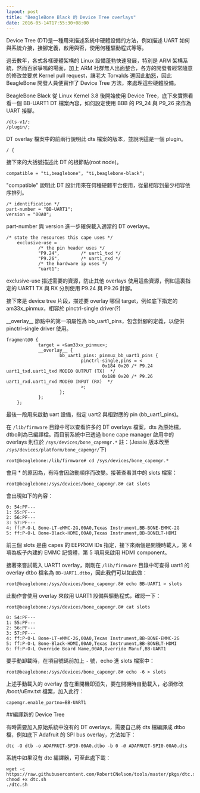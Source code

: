 ```yaml
---
layout: post
title: "BeagleBone Black 的 Device Tree overlays"
date: 2016-05-14T17:55:30+08:00
---
```


Device Tree (DT)是一種用來描述系統中硬體設備的方法，例如描述 UART 如何與系統介接，接腳定義，啟用與否，使用何種驅動程式等等。

過去數年，各式各樣硬體架構的 Linux 設備蓬勃快速發展，特別是 ARM 架構系統，然而百家爭鳴的場面，加上 ARM 社群無人出面整合，各方的開發者經常隨意的修改並要求 Kernel pull request，讓老大 Torvalds 還因此[動怒](http://article.gmane.org/gmane.linux.ports.arm.omap/55060)，因此 BeagleBone 開發人員便實作了 Device Tree 方法，來處理這些硬體設備。

BeagleBone Black 從 Linux Kernel 3.8 後開始使用 Device Tree，底下來實際看看一個 BB-UART1 DT 檔案內容，如何設定使用 BBB 的 P9\_24 與 P9\_26 來作為 UART 接腳。

	/dts-v1/;
	/plugin/;
	
DT overlay 檔案中的前兩行說明此 dts 檔案的版本，並說明這是一個 plugin。

	/ {
	
接下來的大括號描述此 DT 的根節點(root node)。

	compatible = "ti,beaglebone", "ti,beaglebone-black";
	
"compatible" 說明此 DT 設計用來在何種硬體平台使用，從最相容到最少相容依序排列。

	/* identification */
	part-number = "BB-UART1";
	version = "00A0"; 
	
part-number 與 version 進一步確保載入適當的 DT overlays。

	/* state the resources this cape uses */
        exclusive-use =
                /* the pin header uses */
                "P9.24",        /* uart1_txd */
                "P9.26",        /* uart1_rxd */
                /* the hardware ip uses */
                "uart1";
                
exclusive-use 描述需要的資源，防止其他 overlays 使用這些資源，例如這裏指定的 UART1 TX 與 RX 分別使用 P9.24 與 P9.26 針腳。

接下來是 device tree 片段，描述要 overlay 哪個 target，例如底下指定的 am33x_pinmux，相容於 pinctrl-single driver(?)

\_\_overlay\_\_ 節點中的第一項屬性為 bb\_uart1\_pins，包含針腳的定義，以便供 pinctrl-single driver 使用。

	fragment@0 {
                target = <&am33xx_pinmux>;
                __overlay__ {
                        bb_uart1_pins: pinmux_bb_uart1_pins {
                                pinctrl-single,pins = <
                                        0x184 0x20 /* P9.24 uart1_txd.uart1_txd MODE0 OUTPUT (TX)  */
                                        0x180 0x20 /* P9.26 uart1_rxd.uart1_rxd MODE0 INPUT (RX)  */
                                >;
                        };
                };
        };

最後一段用來啟動 uart 設備，指定 uart2 與相對應的 pin (bb\_uart1\_pins)。

在 `/lib/firmware` 目錄中可以查看許多的 DT overlays 檔案，dts 為原始檔，dtbo則為已編譯檔。而目前系統中已透過 bone cape manager 啟用中的 overlays 則位於 `/sys/devices/bone_capemgr.*` 註：(Jessie 版本改至 `/sys/devices/platform/bone_capemgr/`下)

	root@beaglebone:/lib/firmware# cd /sys/devices/bone_capemgr.*
	
會用 * 的原因為，有時會因啟動順序而改變。接著查看其中的 slots 檔案：  

	root@beaglebone:/sys/devices/bone_capemgr.8# cat slots
	
會出現如下的內容：

	0: 54:PF--- 
	1: 55:PF--- 
	2: 56:PF--- 
	3: 57:PF--- 
	4: ff:P-O-L Bone-LT-eMMC-2G,00A0,Texas Instrument,BB-BONE-EMMC-2G
	5: ff:P-O-L Bone-Black-HDMI,00A0,Texas Instrument,BB-BONELT-HDMI

前三個 slots 是由 capes 的 EEPROM IDs 指定，接下來兩個是開機時載入，第 4 項為板子內建的 EMMC 記憶體，第 5 項用來啟用 HDMI component。

接著來嘗試載入 UART1 overlay，剛剛在 `/lib/firmware` 目錄中可查得 uart1 的 overlay dtbo 檔名為 `BB-UART1.dtbo`，因此我們可以如此做：

	root@beaglebone:/sys/devices/bone_capemgr.8# echo BB-UART1 > slots

此動作會使用 overlay 來啟用 UART1 設備與驅動程式，確認一下：

	root@beaglebone:/sys/devices/bone_capemgr.8# cat slots
	
	0: 54:PF--- 
	1: 55:PF--- 
	2: 56:PF--- 
	3: 57:PF--- 
	4: ff:P-O-L Bone-LT-eMMC-2G,00A0,Texas Instrument,BB-BONE-EMMC-2G
	5: ff:P-O-L Bone-Black-HDMI,00A0,Texas Instrument,BB-BONELT-HDMI
	6: ff:P-O-L Override Board Name,00A0,Override Manuf,BB-UART1
	
要手動卸載時，在項目號碼前加上 `-` 號，echo 進 slots 檔案中：

	root@beaglebone:/sys/devices/bone_capemgr.8# echo -6 > slots
	
上述手動載入的 overlay 會在重開機即消失，要在開機時自動載入，必須修改 /boot/uEnv.txt 檔案，加入此行：

	capemgr.enable_partno=BB-UART1
	
##編譯新的 Device Tree

有時需要加入原始系統中沒有的 DT overlays，需要自己將 dts 檔編譯成 dtbo 檔，例如底下 Adafruit 的 SPI bus overlay，方法如下：

	dtc -O dtb -o ADAFRUIT-SPI0-00A0.dtbo -b 0 -@ ADAFRUIT-SPI0-00A0.dts
	
系統中如果沒有 dtc 編譯器，可至此處下載：

	wget -c https://raw.githubusercontent.com/RobertCNelson/tools/master/pkgs/dtc.sh
	chmod +x dtc.sh
	./dtc.sh 



 